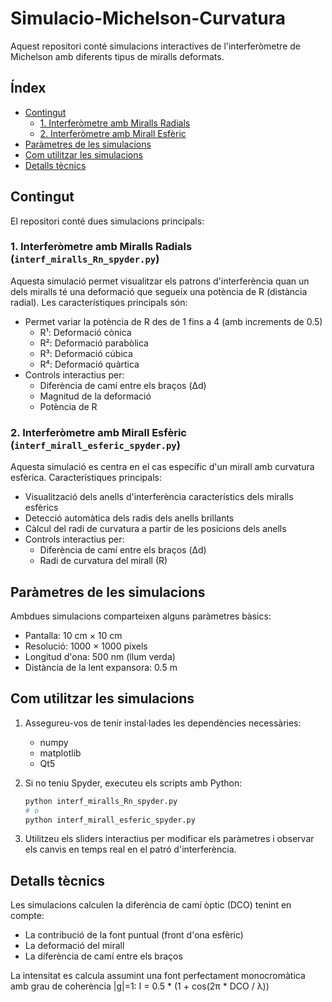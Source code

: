 # Simulacio-Michelson-Curvatura

Aquest repositori conté simulacions interactives de l'interferòmetre de Michelson amb diferents tipus de miralls deformats.

## Índex

- [Contingut](#contingut)
  - [1. Interferòmetre amb Miralls Radials](#1-interferòmetre-amb-miralls-radials-interf_miralls_rn_spyderpy)
  - [2. Interferòmetre amb Mirall Esfèric](#2-interferòmetre-amb-mirall-esfèric-interf_mirall_esferic_spyderpy)
- [Paràmetres de les simulacions](#paràmetres-de-les-simulacions)
- [Com utilitzar les simulacions](#com-utilitzar-les-simulacions)
- [Detalls tècnics](#detalls-tècnics)

## Contingut

El repositori conté dues simulacions principals:

### 1. Interferòmetre amb Miralls Radials (`interf_miralls_Rn_spyder.py`)

Aquesta simulació permet visualitzar els patrons d'interferència quan un dels miralls té una deformació que segueix una potència de R (distància radial). Les característiques principals són:

- Permet variar la potència de R des de 1 fins a 4 (amb increments de 0.5)
  - R¹: Deformació cònica
  - R²: Deformació parabòlica
  - R³: Deformació cúbica
  - R⁴: Deformació quàrtica
- Controls interactius per:
  - Diferència de camí entre els braços (Δd)
  - Magnitud de la deformació
  - Potència de R

### 2. Interferòmetre amb Mirall Esfèric (`interf_mirall_esferic_spyder.py`)

Aquesta simulació es centra en el cas específic d'un mirall amb curvatura esfèrica. Característiques principals:

- Visualització dels anells d'interferència característics dels miralls esfèrics
- Detecció automàtica dels radis dels anells brillants
- Càlcul del radi de curvatura a partir de les posicions dels anells
- Controls interactius per:
  - Diferència de camí entre els braços (Δd)
  - Radi de curvatura del mirall (R)

## Paràmetres de les simulacions

Ambdues simulacions comparteixen alguns paràmetres bàsics:
- Pantalla: 10 cm × 10 cm
- Resolució: 1000 × 1000 píxels
- Longitud d'ona: 500 nm (llum verda)
- Distància de la lent expansora: 0.5 m

## Com utilitzar les simulacions

1. Assegureu-vos de tenir instal·lades les dependències necessàries:
   - numpy
   - matplotlib
   - Qt5

2. Si no teniu Spyder, executeu els scripts amb Python:
   ```bash
   python interf_miralls_Rn_spyder.py
   # o
   python interf_mirall_esferic_spyder.py
   ```

3. Utilitzeu els sliders interactius per modificar els paràmetres i observar els canvis en temps real en el patró d'interferència.

## Detalls tècnics

Les simulacions calculen la diferència de camí òptic (DCO) tenint en compte:
- La contribució de la font puntual (front d'ona esfèric)
- La deformació del mirall
- La diferència de camí entre els braços

La intensitat es calcula assumint una font perfectament monocromàtica amb grau de coherència |g|=1:
I = 0.5 * (1 + cos(2π * DCO / λ))